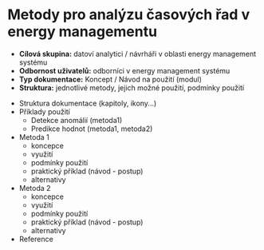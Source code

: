 # Metody pro analýzu časových řad v energy managementu
- **Cílová skupina:** datoví analytici / návrháři v oblasti energy management systému
- **Odbornost uživatelů:** odborníci v energy management systému
- **Typ dokumentace:** Koncept / Návod na použití (modul)
- **Struktura:** jednotlivé metody, jejich možné použití, podmínky použití

* Struktura dokumentace (kapitoly, ikony...)
* Příklady použití
  - Detekce anomálií (metoda1)
  - Predikce hodnot (metoda1, metoda2)
* Metoda 1
  - koncepce
  - využití
  - podmínky použití
  - praktický příklad (návod - postup)
  - alternativy
* Metoda 2
  - koncepce
  - využití
  - podmínky použití
  - praktický příklad  (návod - postup)
  - alternativy
* Reference
